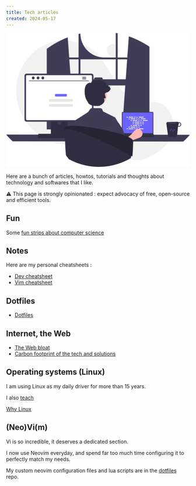```yaml
---
title: Tech articles
created: 2024-05-17
---
```


![](../assets/undraw/undraw_programming_65t2.svg)

Here are a bunch of articles, howtos, tutorials and thoughts about technology and softwares that I like.

<span>⚠️</span>
This page is strongly opinionated : expect advocacy of free, open-source and efficient tools.

## Fun

Some [fun strips about computer science](/tech/fun)

## Notes

Here are my personal cheatsheets :

- [Dev cheatsheet](/tech/notes/dev)
- [Vim cheatsheet](/tech/notes/vim)

## Dotfiles

- [Dotfiles][dotfiles]

## Internet, the Web

- [The Web bloat](/tech/web-bloat)
- [Carbon footprint of the tech and solutions](/tech/tech-footprint)

## Operating systems (Linux)

I am using Linux as my daily driver for more than 15 years.

I also [teach](/cours)

[Why Linux](/tech/why-linux)

## (Neo)Vi(m)

Vi is so incredible, it deserves a dedicated section.

I now use Neovim everyday, and spend far too much time configuring it to perfectly match my needs.

My custom neovim configuration files and lua scripts are in the [dotfiles][dotfiles] repo.

[dotfiles]: https://git.sr.ht/~toma/dotfiles
